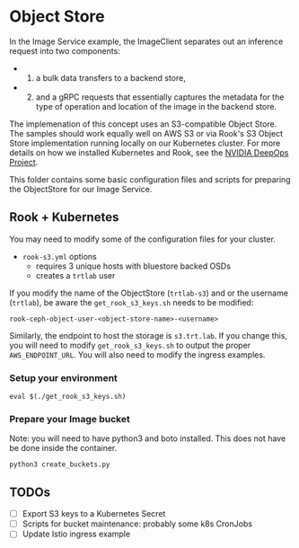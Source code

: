 # Object Store

In the Image Service example, the ImageClient separates out an inference request
into two components: 
- 1) a bulk data transfers to a backend store, 
- 2) and a gRPC requests that essentially captures the metadata for the type of
  operation and location of the image in the backend store.

The implemenation of this concept uses an S3-compatible Object Store. The
samples should work equally well on AWS S3 or via Rook's S3 Object Store
implementation running locally on our Kubernetes cluster. For more details on
how we installed Kubernetes and Rook, see the [NVIDIA DeepOps Project](https://github.com/nvidia/deepops).

This folder contains some basic configuration files and scripts for preparing the
ObjectStore for our Image Service.

## Rook + Kubernetes

You may need to modify some of the configuration files for your cluster.

- `rook-s3.yml` options 
  - requires 3 unique hosts with bluestore backed OSDs
  - creates a `trtlab` user

If you modify the name of the ObjectStore (`trtlab-s3`) and or the username (`trtlab`),
be aware the `get_rook_s3_keys.sh` needs to be modified:

```
rook-ceph-object-user-<object-store-name>-<username>
```

Similarly, the endpoint to host the storage is `s3.trt.lab`. If you change this,
you will need to modify `get_rook_s3_keys.sh` to output the proper
`AWS_ENDPOINT_URL`. You will also need to modify the ingress examples.

### Setup your environment
```
eval $(./get_rook_s3_keys.sh)
```

### Prepare your Image bucket

Note: you will need to have python3 and boto installed.  This does not have be done
inside the container.

```
python3 create_buckets.py
```

## TODOs

- [ ] Export S3 keys to a Kubernetes Secret
- [ ] Scripts for bucket maintenance: probably some k8s CronJobs
- [ ] Update Istio ingress example